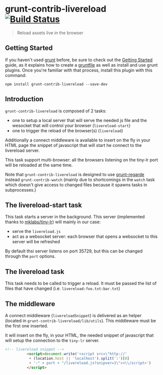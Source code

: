 # grunt-contrib-livereload [![Build Status](https://secure.travis-ci.org/gruntjs/grunt-contrib-livereload.png?branch=master)](http://travis-ci.org/gruntjs/grunt-contrib-livereload)

> Reload assets live in the browser

## Getting Started
If you haven't used [grunt][] before, be sure to check out the [Getting Started][] guide, as it explains how to create a [gruntfile][Getting Started] as well as install and use grunt plugins. Once you're familiar with that process, install this plugin with this command:

```shell
npm install grunt-contrib-livereload --save-dev
```

[grunt]: http://gruntjs.com/
[Getting Started]: https://github.com/gruntjs/grunt/blob/devel/docs/getting_started.md

## Introduction

`grunt-contrib-livereload` is composed of 2 tasks:
* one to setup a local server that will serve the needed js file and the wesocket that will control your browser (`livereload-start`)
* one to trigger the reload of the browser(s) (`livereload`)

Additionally a connect middleware is available to insert on the fly in your HTML page the snippet of javascript that will start he connect to the livereload server.

This task support multi-browser: all the browsers listening on the tiny-lr port will be reloaded at the same time.

Note that `grunt-contrib-livereload` is designed to use [grunt-regarde](https://github.com/yeoman/grunt-regarde) instead `grunt-contrib-watch` (mainly due to shortcomings in the `watch` task which doesn't give access to changed files because it spawns tasks in subprocesses.)

## The livereload-start task

This task starts a server in the background. This server (implemented thanks to [mklabs/tiny-lr](https://github.com/mklabs/tiny-lr)) will mainly in our case:
* serve the `livereload.js`
* act as a websocket server: each browser that opens a websocket to this server will be refreshed

By default thsi server listens on port 35729, but this can be changed through the `port` options.

## The livereload task
This task needs to be called to trigger a reload. It must be passed the list of files that have changed (i.e. `livereload:foo.txt:bar.txt`)

## The middleware
A connect middleware (`livereloadSnippet`) is delivered as an helper (located in `grunt-contrib-livereload/lib/utils`). This middleware must be the first one inserted.

It will insert on the fly, in your HTML, the needed snippet of javascript that will setup the connection to the `tiny-lr` server.

```html
<!-- livereload snippet -->
          <script>document.write('<script src=\"http://'
           + (location.host || 'localhost').split(':')[0]
           + ':" + port + "/livereload.js?snipver=1\"><\\/script>')
          </script>
```
